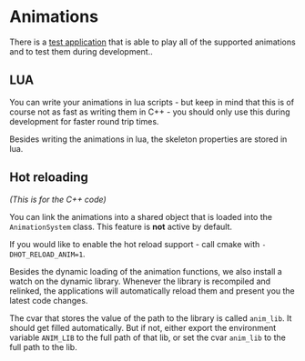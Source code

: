 # Animations

There is a [test application](TestAnimation.md) that is able to play all of the supported animations and to test them during development..

## LUA

You can write your animations in lua scripts - but keep in mind that this is of course not as fast as writing them in C++ - you should only use this during development for faster round trip times.

Besides writing the animations in lua, the skeleton properties are stored in lua.

## Hot reloading

*(This is for the C++ code)*

You can link the animations into a shared object that is loaded into the `AnimationSystem` class. This feature is __not__ active by default.

If you would like to enable the hot reload support - call cmake with `-DHOT_RELOAD_ANIM=1`.

Besides the dynamic loading of the animation functions, we also install a watch on the dynamic library. Whenever the library is recompiled and relinked, the applications will automatically reload them and present you the latest code changes.

The cvar that stores the value of the path to the library is called `anim_lib`. It should get filled automatically. But if not, either export the environment variable `ANIM_LIB` to the full path of that lib, or set the cvar `anim_lib` to the full path to the lib.
